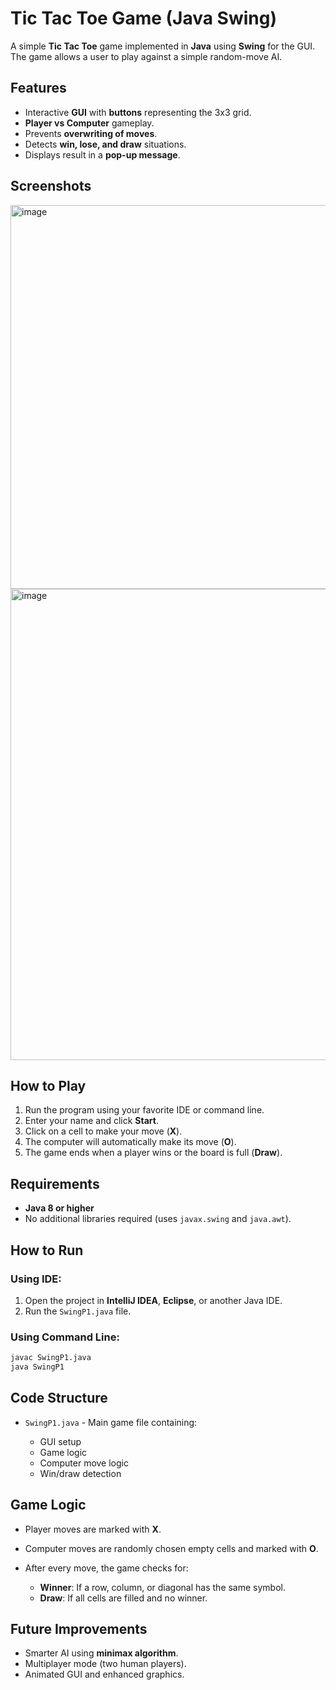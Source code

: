 # Tic Tac Toe Game (Java Swing)

A simple **Tic Tac Toe** game implemented in **Java** using **Swing** for the GUI. The game allows a user to play against a simple random-move AI.

## Features

* Interactive **GUI** with **buttons** representing the 3x3 grid.
* **Player vs Computer** gameplay.
* Prevents **overwriting of moves**.
* Detects **win, lose, and draw** situations.
* Displays result in a **pop-up message**.

## Screenshots

<img width="618" height="614" alt="image" src="https://github.com/user-attachments/assets/5b720630-eab4-48f6-873c-413c5c0d8a6c" />
<img width="1392" height="754" alt="image" src="https://github.com/user-attachments/assets/00f6f6f7-1121-4a5c-9dcf-76ba67815d79" />




## How to Play

1. Run the program using your favorite IDE or command line.
2. Enter your name and click **Start**.
3. Click on a cell to make your move (**X**).
4. The computer will automatically make its move (**O**).
5. The game ends when a player wins or the board is full (**Draw**).

## Requirements

* **Java 8 or higher**
* No additional libraries required (uses `javax.swing` and `java.awt`).

## How to Run

### Using IDE:

1. Open the project in **IntelliJ IDEA**, **Eclipse**, or another Java IDE.
2. Run the `SwingP1.java` file.

### Using Command Line:

```bash
javac SwingP1.java
java SwingP1
```

## Code Structure

* `SwingP1.java` - Main game file containing:

  * GUI setup
  * Game logic
  * Computer move logic
  * Win/draw detection

## Game Logic

* Player moves are marked with **X**.
* Computer moves are randomly chosen empty cells and marked with **O**.
* After every move, the game checks for:

  * **Winner**: If a row, column, or diagonal has the same symbol.
  * **Draw**: If all cells are filled and no winner.

## Future Improvements

* Smarter AI using **minimax algorithm**.
* Multiplayer mode (two human players).
* Animated GUI and enhanced graphics.
